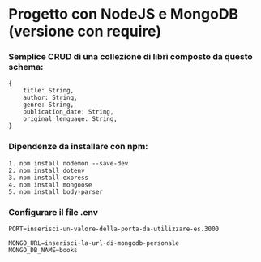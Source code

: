 # Progetto con NodeJS e MongoDB (versione con require)

### Semplice CRUD di una collezione di libri composto da questo schema:
```
{
    title: String,
    author: String,
    genre: String,
    publication_date: String,
    original_lenguage: String,
}
```

### Dipendenze da installare con npm:<br>
```
1. npm install nodemon --save-dev
2. npm install dotenv 
3. npm install express
4. npm install mongoose
5. npm install body-parser
```

### Configurare il file .env
```
PORT=inserisci-un-valore-della-porta-da-utilizzare-es.3000

MONGO_URL=inserisci-la-url-di-mongodb-personale
MONGO_DB_NAME=books
```
